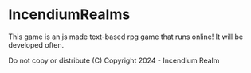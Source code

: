 # IncendiumRealms

This game is an js made text-based rpg game that runs online!
It will be developed often.

Do not copy or distribute
(C) Copyright 2024 - Incendium Realm
